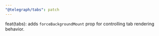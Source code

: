 ```yaml
---
"@telegraph/tabs": patch
---
```


feat(tabs): adds `forceBackgroundMount` prop for controlling tab rendering behavior.
